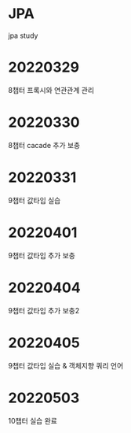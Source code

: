 # JPA
jpa study

# 20220329
8챕터 프록시와 연관관계 관리

# 20220330
8챕터 cacade 추가 보충

# 20220331
9챕터 값타입 실습

# 20220401
9챕터 값타입 추가 보충

# 20220404
9챕터 값타입 추가 보충2

# 20220405
9챕터 값타입 실습 & 객체지향 쿼리 언어

# 20220503
10챕터 실습 완료